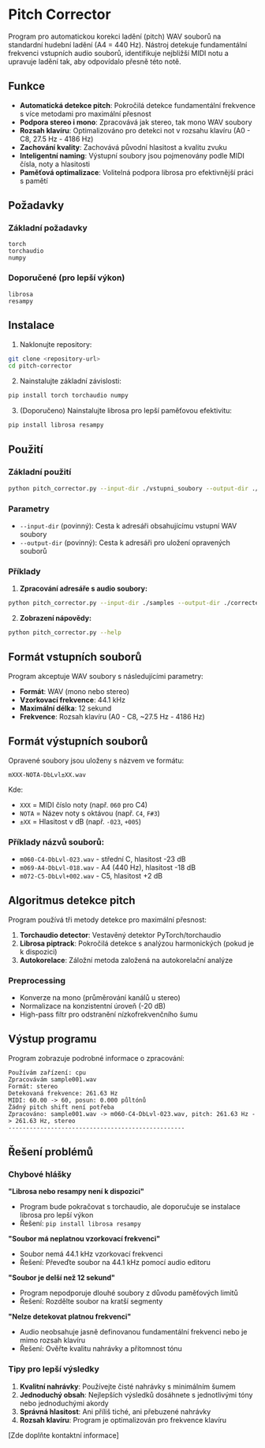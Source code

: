 # Pitch Corrector

Program pro automatickou korekci ladění (pitch) WAV souborů na standardní hudební ladění (A4 = 440 Hz). Nástroj detekuje fundamentální frekvenci vstupních audio souborů, identifikuje nejbližší MIDI notu a upravuje ladění tak, aby odpovídalo přesně této notě.

## Funkce

- **Automatická detekce pitch**: Pokročilá detekce fundamentální frekvence s více metodami pro maximální přesnost
- **Podpora stereo i mono**: Zpracovává jak stereo, tak mono WAV soubory
- **Rozsah klavíru**: Optimalizováno pro detekci not v rozsahu klavíru (A0 - C8, 27.5 Hz - 4186 Hz)
- **Zachování kvality**: Zachovává původní hlasitost a kvalitu zvuku
- **Inteligentní naming**: Výstupní soubory jsou pojmenovány podle MIDI čísla, noty a hlasitosti
- **Paměťová optimalizace**: Volitelná podpora librosa pro efektivnější práci s pamětí

## Požadavky

### Základní požadavky
```
torch
torchaudio
numpy
```

### Doporučené (pro lepší výkon)
```
librosa
resampy
```

## Instalace

1. Naklonujte repository:
```bash
git clone <repository-url>
cd pitch-corrector
```

2. Nainstalujte základní závislosti:
```bash
pip install torch torchaudio numpy
```

3. (Doporučeno) Nainstalujte librosa pro lepší paměťovou efektivitu:
```bash
pip install librosa resampy
```

## Použití

### Základní použití
```bash
python pitch_corrector.py --input-dir ./vstupni_soubory --output-dir ./vystupni_soubory
```

### Parametry

- `--input-dir` (povinný): Cesta k adresáři obsahujícímu vstupní WAV soubory
- `--output-dir` (povinný): Cesta k adresáři pro uložení opravených souborů

### Příklady

1. **Zpracování adresáře s audio soubory:**
```bash
python pitch_corrector.py --input-dir ./samples --output-dir ./corrected
```

2. **Zobrazení nápovědy:**
```bash
python pitch_corrector.py --help
```

## Formát vstupních souborů

Program akceptuje WAV soubory s následujícími parametry:
- **Formát**: WAV (mono nebo stereo)
- **Vzorkovací frekvence**: 44.1 kHz
- **Maximální délka**: 12 sekund
- **Frekvence**: Rozsah klavíru (A0 - C8, ~27.5 Hz - 4186 Hz)

## Formát výstupních souborů

Opravené soubory jsou uloženy s názvem ve formátu:
```
mXXX-NOTA-DbLvl±XX.wav
```

Kde:
- `XXX` = MIDI číslo noty (např. `060` pro C4)
- `NOTA` = Název noty s oktávou (např. `C4`, `F#3`)
- `±XX` = Hlasitost v dB (např. `-023`, `+005`)

### Příklady názvů souborů:
- `m060-C4-DbLvl-023.wav` - střední C, hlasitost -23 dB
- `m069-A4-DbLvl-018.wav` - A4 (440 Hz), hlasitost -18 dB
- `m072-C5-DbLvl+002.wav` - C5, hlasitost +2 dB

## Algoritmus detekce pitch

Program používá tři metody detekce pro maximální přesnost:

1. **Torchaudio detector**: Vestavěný detektor PyTorch/torchaudio
2. **Librosa piptrack**: Pokročilá detekce s analýzou harmonických (pokud je k dispozici)
3. **Autokorelace**: Záložní metoda založená na autokorelační analýze

### Preprocessing
- Konverze na mono (průměrování kanálů u stereo)
- Normalizace na konzistentní úroveň (-20 dB)
- High-pass filtr pro odstranění nízkofrekvenčního šumu

## Výstup programu

Program zobrazuje podrobné informace o zpracování:

```
Používám zařízení: cpu
Zpracovávám sample001.wav
Formát: stereo
Detekovaná frekvence: 261.63 Hz
MIDI: 60.00 -> 60, posun: 0.000 půltónů
Žádný pitch shift není potřeba
Zpracováno: sample001.wav -> m060-C4-DbLvl-023.wav, pitch: 261.63 Hz -> 261.63 Hz, stereo
--------------------------------------------------
```

## Řešení problémů

### Chybové hlášky

**"Librosa nebo resampy není k dispozici"**
- Program bude pokračovat s torchaudio, ale doporučuje se instalace librosa pro lepší výkon
- Řešení: `pip install librosa resampy`

**"Soubor má neplatnou vzorkovací frekvenci"**
- Soubor nemá 44.1 kHz vzorkovací frekvenci
- Řešení: Převeďte soubor na 44.1 kHz pomocí audio editoru

**"Soubor je delší než 12 sekund"**
- Program nepodporuje dlouhé soubory z důvodu paměťových limitů
- Řešení: Rozdělte soubor na kratší segmenty

**"Nelze detekovat platnou frekvenci"**
- Audio neobsahuje jasně definovanou fundamentální frekvenci nebo je mimo rozsah klavíru
- Řešení: Ověřte kvalitu nahrávky a přítomnost tónu

### Tipy pro lepší výsledky

1. **Kvalitní nahrávky**: Používejte čisté nahrávky s minimálním šumem
2. **Jednoduchý obsah**: Nejlepších výsledků dosáhnete s jednotlivými tóny nebo jednoduchými akordy
3. **Správná hlasitost**: Ani příliš tiché, ani přebuzené nahrávky
4. **Rozsah klavíru**: Program je optimalizován pro frekvence klavíru


[Zde doplňte kontaktní informace]
